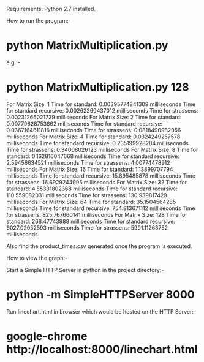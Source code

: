 Requirements: Python 2.7 installed.

How to run the program:-
# python MatrixMultiplication.py <MAXSIZE>

e.g.:-
# python MatrixMultiplication.py 128
For Matrix Size: 1
Time for standard: 0.00395774841309 milliseconds
Time for standard recursive: 0.00262260437012 milliseconds
Time for strassens: 0.00231266021729 milliseconds
For Matrix Size: 2
Time for standard: 0.00779628753662 milliseconds
Time for standard recursive: 0.0367164611816 milliseconds
Time for strassens: 0.0818490982056 milliseconds
For Matrix Size: 4
Time for standard: 0.0324249267578 milliseconds
Time for standard recursive: 0.235199928284 milliseconds
Time for strassens: 0.34008026123 milliseconds
For Matrix Size: 8
Time for standard: 0.162816047668 milliseconds
Time for standard recursive: 2.59456634521 milliseconds
Time for strassens: 4.00774478912 milliseconds
For Matrix Size: 16
Time for standard: 1.13899707794 milliseconds
Time for standard recursive: 15.895485878 milliseconds
Time for strassens: 16.6929244995 milliseconds
For Matrix Size: 32
Time for standard: 4.55331802368 milliseconds
Time for standard recursive: 110.559082031 milliseconds
Time for strassens: 130.939817429 milliseconds
For Matrix Size: 64
Time for standard: 35.1504564285 milliseconds
Time for standard recursive: 754.813671112 milliseconds
Time for strassens: 825.767660141 milliseconds
For Matrix Size: 128
Time for standard: 268.47743988 milliseconds
Time for standard recursive: 6027.02052593 milliseconds
Time for strassens: 5991.11263752 milliseconds

Also find the product_times.csv generated once the program is executed.

How to view the graph:-

Start a Simple HTTP Server in python in the project directory:-
# python -m SimpleHTTPServer 8000

Run linechart.html in browser which would be hosted on the HTTP Server:-
# google-chrome http://localhost:8000/linechart.html